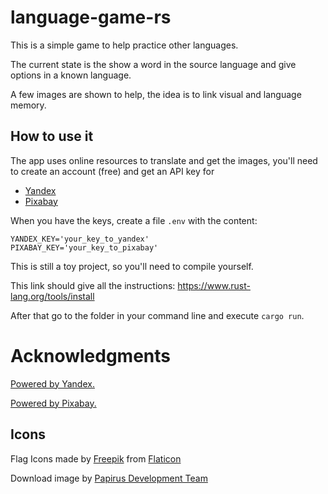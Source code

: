# language-game-rs

This is a simple game to help practice other languages.

The current state is the show a word in the source language and give options in a known language.

A few images are shown to help, the idea is to link visual and language memory.

## How to use it

The app uses online resources to translate and get the images, you'll need to create an account (free) and get an API key for

  - [Yandex](https://translate.yandex.com/developers)
  - [Pixabay](https://pixabay.com/api/docs/)

When you have the keys, create a file `.env` with the content:
```
YANDEX_KEY='your_key_to_yandex'
PIXABAY_KEY='your_key_to_pixabay'
```

This is still a toy project, so you'll need to compile yourself.

This link should give all the instructions: https://www.rust-lang.org/tools/install

After that go to the folder in your command line and execute `cargo run`.

# Acknowledgments

[Powered by Yandex.](http://translate.yandex.com/)

[Powered by Pixabay.](https://pixabay.com/)


## Icons

Flag Icons made by [Freepik](https://www.flaticon.com/authors/freepik) from [Flaticon](https://www.flaticon.com/)

Download image by [Papirus Development Team](https://github.com/PapirusDevelopmentTeam)
